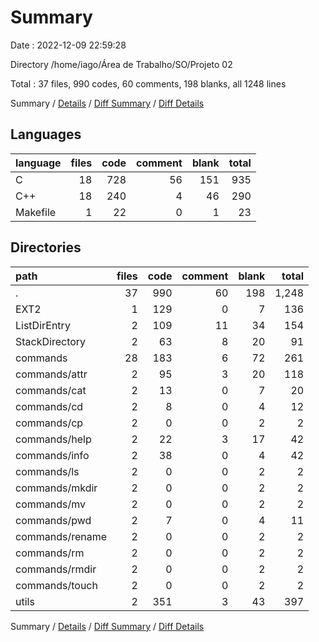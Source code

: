 # Summary

Date : 2022-12-09 22:59:28

Directory /home/iago/Área de Trabalho/SO/Projeto 02

Total : 37 files,  990 codes, 60 comments, 198 blanks, all 1248 lines

Summary / [Details](details.md) / [Diff Summary](diff.md) / [Diff Details](diff-details.md)

## Languages
| language | files | code | comment | blank | total |
| :--- | ---: | ---: | ---: | ---: | ---: |
| C | 18 | 728 | 56 | 151 | 935 |
| C++ | 18 | 240 | 4 | 46 | 290 |
| Makefile | 1 | 22 | 0 | 1 | 23 |

## Directories
| path | files | code | comment | blank | total |
| :--- | ---: | ---: | ---: | ---: | ---: |
| . | 37 | 990 | 60 | 198 | 1,248 |
| EXT2 | 1 | 129 | 0 | 7 | 136 |
| ListDirEntry | 2 | 109 | 11 | 34 | 154 |
| StackDirectory | 2 | 63 | 8 | 20 | 91 |
| commands | 28 | 183 | 6 | 72 | 261 |
| commands/attr | 2 | 95 | 3 | 20 | 118 |
| commands/cat | 2 | 13 | 0 | 7 | 20 |
| commands/cd | 2 | 8 | 0 | 4 | 12 |
| commands/cp | 2 | 0 | 0 | 2 | 2 |
| commands/help | 2 | 22 | 3 | 17 | 42 |
| commands/info | 2 | 38 | 0 | 4 | 42 |
| commands/ls | 2 | 0 | 0 | 2 | 2 |
| commands/mkdir | 2 | 0 | 0 | 2 | 2 |
| commands/mv | 2 | 0 | 0 | 2 | 2 |
| commands/pwd | 2 | 7 | 0 | 4 | 11 |
| commands/rename | 2 | 0 | 0 | 2 | 2 |
| commands/rm | 2 | 0 | 0 | 2 | 2 |
| commands/rmdir | 2 | 0 | 0 | 2 | 2 |
| commands/touch | 2 | 0 | 0 | 2 | 2 |
| utils | 2 | 351 | 3 | 43 | 397 |

Summary / [Details](details.md) / [Diff Summary](diff.md) / [Diff Details](diff-details.md)